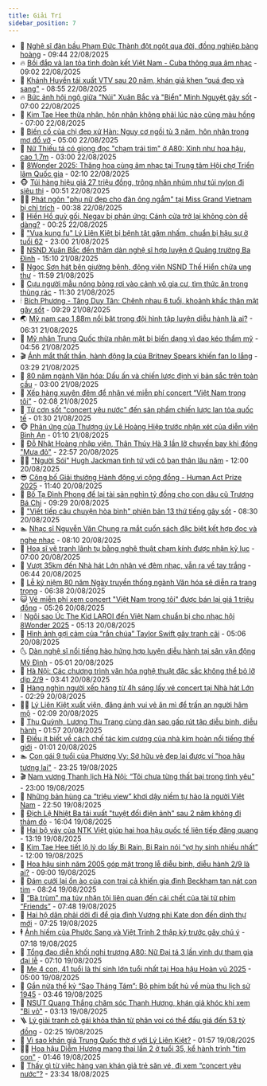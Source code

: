 ```yaml
---
title: Giải Trí
sidebar_position: 7
---
```


<!-- dantri-giai-tri:START -->
- 🤩 [Nghệ sĩ đàn bầu Phạm Đức Thành đột ngột qua đời, đồng nghiệp bàng hoàng](https://dantri.com.vn/giai-tri/nghe-si-dan-bau-pham-duc-thanh-dot-ngot-qua-doi-dong-nghiep-bang-hoang-20250822163407105.htm) - 09:44 22/08/2025
- 🔥 [Bồi đắp và lan tỏa tình đoàn kết Việt Nam - Cuba thông qua âm nhạc](https://dantri.com.vn/giai-tri/boi-dap-va-lan-toa-tinh-doan-ket-viet-nam-cuba-thong-qua-am-nhac-20250822143139474.htm) - 09:02 22/08/2025
- 🚀 [Khánh Huyền tái xuất VTV sau 20 năm, khán giả khen “quá đẹp và sang&quot;](https://dantri.com.vn/giai-tri/khanh-huyen-tai-xuat-vtv-sau-20-nam-khan-gia-khen-qua-dep-va-sang-20250822115031490.htm) - 08:55 22/08/2025
- 🔥 [Bức ảnh hội ngộ giữa &quot;Núi&quot; Xuân Bắc và &quot;Biển&quot; Minh Nguyệt gây sốt](https://dantri.com.vn/giai-tri/buc-anh-hoi-ngo-giua-nui-xuan-bac-va-bien-minh-nguyet-gay-sot-20250822112032878.htm) - 07:00 22/08/2025
- 🌈 [Kim Tae Hee thừa nhận, hôn nhân không phải lúc nào cũng màu hồng](https://dantri.com.vn/giai-tri/kim-tae-hee-thua-nhan-hon-nhan-khong-phai-luc-nao-cung-mau-hong-20250822091127764.htm) - 07:00 22/08/2025
- 📝 [Biến cố của chị đẹp xứ Hàn: Nguy cơ ngồi tù 3 năm, hôn nhân trong mơ đổ vỡ](https://dantri.com.vn/giai-tri/bien-co-cua-chi-dep-xu-han-nguy-co-ngoi-tu-3-nam-hon-nhan-trong-mo-do-vo-20250822094745787.htm) - 05:00 22/08/2025
- 💪 [Nữ Thiếu tá có giọng đọc &quot;chạm trái tim&quot; ở A80: Xinh như hoa hậu, cao 1,7m](https://dantri.com.vn/giai-tri/nu-thieu-ta-co-giong-doc-cham-trai-tim-o-a80-xinh-nhu-hoa-hau-cao-17m-20250822012008728.htm) - 03:00 22/08/2025
- 🤡 [8Wonder 2025: Thăng hoa cùng âm nhạc tại Trung tâm Hội chợ Triển lãm Quốc gia](https://dantri.com.vn/giai-tri/8wonder-2025-thang-hoa-cung-am-nhac-tai-trung-tam-hoi-cho-trien-lam-quoc-gia-20250822084241506.htm) - 02:10 22/08/2025
- 🐵 [Túi hàng hiệu giá 27 triệu đồng, trông nhăn nhúm như túi nylon đi siêu thị](https://dantri.com.vn/giai-tri/tui-hang-hieu-gia-27-trieu-dong-trong-nhan-nhum-nhu-tui-nylon-di-sieu-thi-20250817130222547.htm) - 00:51 22/08/2025
- 🧑‍🏫 [Phát ngôn &quot;phụ nữ đẹp cho đàn ông ngắm&quot; tại Miss Grand Vietnam bị chỉ trích](https://dantri.com.vn/giai-tri/phat-ngon-phu-nu-dep-cho-dan-ong-ngam-tai-miss-grand-vietnam-bi-chi-trich-20250822054633896.htm) - 00:38 22/08/2025
- 💂 [Hiền Hồ quỳ gối, Negav bị phản ứng: Cánh cửa trở lại không còn dễ dàng?](https://dantri.com.vn/giai-tri/hien-ho-quy-goi-negav-bi-phan-ung-canh-cua-tro-lai-khong-con-de-dang-20250819211212265.htm) - 00:25 22/08/2025
- 🤠 [&quot;Vua kung fu&quot; Lý Liên Kiệt bị bệnh tật gặm nhấm, chuẩn bị hậu sự ở tuổi 62](https://dantri.com.vn/giai-tri/vua-kung-fu-ly-lien-kiet-bi-benh-tat-gam-nham-chuan-bi-hau-su-o-tuoi-62-20250820180227466.htm) - 23:00 21/08/2025
- 🫶 [NSND Xuân Bắc đến thăm dàn nghệ sĩ hợp luyện ở Quảng trường Ba Đình](https://dantri.com.vn/giai-tri/nsnd-xuan-bac-den-tham-dan-nghe-si-hop-luyen-o-quang-truong-ba-dinh-20250821201715086.htm) - 15:10 21/08/2025
- 🦏 [Ngọc Sơn hát bên giường bệnh, động viên NSND Thế Hiển chữa ung thư](https://dantri.com.vn/giai-tri/ngoc-son-hat-ben-giuong-benh-dong-vien-nsnd-the-hien-chua-ung-thu-20250821173227994.htm) - 11:59 21/08/2025
- 🧰 [Cựu người mẫu nóng bỏng rơi vào cảnh vô gia cư, tìm thức ăn trong thùng rác](https://dantri.com.vn/giai-tri/cuu-nguoi-mau-nong-bong-roi-vao-canh-vo-gia-cu-tim-thuc-an-trong-thung-rac-20250821130848231.htm) - 11:30 21/08/2025
- 🕯 [Bích Phương - Tăng Duy Tân: Chênh nhau 6 tuổi, khoảnh khắc thân mật gây sốt](https://dantri.com.vn/giai-tri/bich-phuong-tang-duy-tan-chenh-nhau-6-tuoi-khoanh-khac-than-mat-gay-sot-20250821150311640.htm) - 09:29 21/08/2025
- 🌏 [Mỹ nam cao 1,88m nổi bật trong đội hình tập luyện diễu hành là ai?](https://dantri.com.vn/giai-tri/my-nam-cao-188m-noi-bat-trong-doi-hinh-tap-luyen-dieu-hanh-la-ai-20250821110223574.htm) - 06:31 21/08/2025
- 🌈 [Mỹ nhân Trung Quốc thừa nhận mặt bị biến dạng vì dao kéo thẩm mỹ](https://dantri.com.vn/giai-tri/my-nhan-trung-quoc-thua-nhan-mat-bi-bien-dang-vi-dao-keo-tham-my-20250821084815572.htm) - 04:56 21/08/2025
- 🎬 [Ánh mắt thất thần, hành động lạ của Britney Spears khiến fan lo lắng](https://dantri.com.vn/giai-tri/anh-mat-that-than-hanh-dong-la-cua-britney-spears-khien-fan-lo-lang-20250820095112737.htm) - 03:29 21/08/2025
- 👀 [80 năm ngành Văn hóa: Dấu ấn và chiến lược định vị bản sắc trên toàn cầu](https://dantri.com.vn/giai-tri/80-nam-nganh-van-hoa-dau-an-va-chien-luoc-dinh-vi-ban-sac-tren-toan-cau-20241101062943614.htm) - 03:00 21/08/2025
- 🧰 [Xếp hàng xuyên đêm để nhận vé miễn phí concert “Việt Nam trong tôi”](https://dantri.com.vn/giai-tri/xep-hang-xuyen-dem-de-nhan-ve-mien-phi-concert-viet-nam-trong-toi-20250821083522068.htm) - 02:08 21/08/2025
- 🧰 [Từ cơn sốt &quot;concert yêu nước&quot; đến sản phẩm chiến lược lan tỏa quốc tế](https://dantri.com.vn/giai-tri/tu-con-sot-concert-yeu-nuoc-den-san-pham-chien-luoc-lan-toa-quoc-te-20250820014003339.htm) - 01:30 21/08/2025
- 🐵 [Phản ứng của Thượng úy Lê Hoàng Hiệp trước nhận xét của diễn viên Bình An](https://dantri.com.vn/giai-tri/phan-ung-cua-thuong-uy-le-hoang-hiep-truoc-nhan-xet-cua-dien-vien-binh-an-20250820230856410.htm) - 01:10 21/08/2025
- 🐘 [Đỗ Nhật Hoàng nhập viện, Thân Thúy Hà 3 lần lỡ chuyến bay khi đóng &quot;Mưa đỏ&quot;](https://dantri.com.vn/giai-tri/do-nhat-hoang-nhap-vien-than-thuy-ha-3-lan-lo-chuyen-bay-khi-dong-mua-do-20250820220016474.htm) - 22:57 20/08/2025
- 🧑‍💻 [&quot;Người Sói&quot; Hugh Jackman tình tứ với cô bạn thân lâu năm](https://dantri.com.vn/giai-tri/nguoi-soi-hugh-jackman-tinh-tu-voi-co-ban-than-lau-nam-20250819112500380.htm) - 12:00 20/08/2025
- 😎 [Công bố Giải thưởng Hành động vì cộng đồng - Human Act Prize 2025](https://dantri.com.vn/giai-tri/cong-bo-giai-thuong-hanh-dong-vi-cong-dong-human-act-prize-2025-20250819162750798.htm) - 11:40 20/08/2025
- 🧰 [Bố Tạ Đình Phong để lại tài sản nghìn tỷ đồng cho con dâu cũ Trương Bá Chi](https://dantri.com.vn/giai-tri/bo-ta-dinh-phong-de-lai-tai-san-nghin-ty-dong-cho-con-dau-cu-truong-ba-chi-20250820110051615.htm) - 09:29 20/08/2025
- 🧰 [&quot;Viết tiếp câu chuyện hòa bình&quot; phiên bản 13 thứ tiếng gây sốt](https://dantri.com.vn/giai-tri/viet-tiep-cau-chuyen-hoa-binh-phien-ban-13-thu-tieng-gay-sot-20250820143549081.htm) - 08:30 20/08/2025
- 🏊 [Nhạc sĩ Nguyễn Văn Chung ra mắt cuốn sách đặc biệt kết hợp đọc và nghe nhạc](https://dantri.com.vn/giai-tri/nhac-si-nguyen-van-chung-ra-mat-cuon-sach-dac-biet-ket-hop-doc-va-nghe-nhac-20250820114305419.htm) - 08:10 20/08/2025
- 🌋 [Hoạ sĩ vẽ tranh lãnh tụ bằng nghệ thuật chạm kính được nhận kỷ lục](https://dantri.com.vn/giai-tri/hoa-si-ve-tranh-lanh-tu-bang-nghe-thuat-cham-kinh-duoc-nhan-ky-luc-20250820204610349.htm) - 07:00 20/08/2025
- 🔭 [Vượt 35km đến Nhà hát Lớn nhận vé đêm nhạc, vẫn ra về tay trắng](https://dantri.com.vn/giai-tri/vuot-35km-den-nha-hat-lon-nhan-ve-dem-nhac-van-ra-ve-tay-trang-20250820112610125.htm) - 06:44 20/08/2025
- 📝 [Lễ kỷ niệm 80 năm Ngày truyền thống ngành Văn hóa sẽ diễn ra trang trọng](https://dantri.com.vn/giai-tri/le-ky-niem-80-nam-ngay-truyen-thong-nganh-van-hoa-se-dien-ra-trang-trong-20250820121152325.htm) - 06:38 20/08/2025
- 😺 [Vé miễn phí xem concert &quot;Việt Nam trong tôi&quot; được bán lại giá 1 triệu đồng](https://dantri.com.vn/giai-tri/ve-mien-phi-xem-concert-viet-nam-trong-toi-duoc-ban-lai-gia-1-trieu-dong-20250820120359472.htm) - 05:26 20/08/2025
- 🕯 [Ngôi sao Úc The Kid LAROI đến Việt Nam chuẩn bị cho nhạc hội 8Wonder 2025](https://dantri.com.vn/giai-tri/ngoi-sao-uc-the-kid-laroi-den-viet-nam-chuan-bi-cho-nhac-hoi-8wonder-2025-20250820120356929.htm) - 05:13 20/08/2025
- 🦄 [Hình ảnh gợi cảm của “rắn chúa” Taylor Swift gây tranh cãi](https://dantri.com.vn/giai-tri/hinh-anh-goi-cam-cua-ran-chua-taylor-swift-gay-tranh-cai-20250820091010463.htm) - 05:06 20/08/2025
- 🌜 [Dàn nghệ sĩ nổi tiếng hào hứng hợp luyện diễu hành tại sân vận động Mỹ Đình](https://dantri.com.vn/giai-tri/dan-nghe-si-noi-tieng-hao-hung-hop-luyen-dieu-hanh-tai-san-van-dong-my-dinh-20250820111006857.htm) - 05:01 20/08/2025
- 👹 [Hà Nội: Các chương trình văn hóa nghệ thuật đặc sắc không thể bỏ lỡ dịp 2/9](https://dantri.com.vn/giai-tri/ha-noi-cac-chuong-trinh-van-hoa-nghe-thuat-dac-sac-khong-the-bo-lo-dip-29-20250820102000481.htm) - 03:41 20/08/2025
- 🚀 [Hàng nghìn người xếp hàng từ 4h sáng lấy vé concert tại Nhà hát Lớn](https://dantri.com.vn/giai-tri/hang-nghin-nguoi-xep-hang-tu-4h-sang-lay-ve-concert-tai-nha-hat-lon-20250820092458438.htm) - 02:29 20/08/2025
- 🧑‍💻 [Lý Liên Kiệt xuất viện, đăng ảnh vui vẻ ăn mì để trấn an người hâm mộ](https://dantri.com.vn/giai-tri/ly-lien-kiet-xuat-vien-dang-anh-vui-ve-an-mi-de-tran-an-nguoi-ham-mo-20250819221744206.htm) - 02:09 20/08/2025
- 🦩 [Thu Quỳnh, Lương Thu Trang cùng dàn sao gấp rút tập diễu binh, diễu hành](https://dantri.com.vn/giai-tri/thu-quynh-luong-thu-trang-cung-dan-sao-gap-rut-tap-dieu-binh-dieu-hanh-20250819235918332.htm) - 01:57 20/08/2025
- 💫 [Điều ít biết về cách chế tác kim cương của nhà kim hoàn nổi tiếng thế giới](https://dantri.com.vn/giai-tri/dieu-it-biet-ve-cach-che-tac-kim-cuong-cua-nha-kim-hoan-noi-tieng-the-gioi-20250816183513246.htm) - 01:01 20/08/2025
- 🏊 [Con gái 9 tuổi của Phương Vy: Sở hữu vẻ đẹp lai được ví &quot;hoa hậu tương lai&quot;](https://dantri.com.vn/giai-tri/con-gai-9-tuoi-cua-phuong-vy-so-huu-ve-dep-lai-duoc-vi-hoa-hau-tuong-lai-20250820033817640.htm) - 23:25 19/08/2025
- 🎬 [Nam vương Thanh lịch Hà Nội: “Tôi chưa từng thất bại trong tình yêu”](https://dantri.com.vn/giai-tri/nam-vuong-thanh-lich-ha-noi-toi-chua-tung-that-bai-trong-tinh-yeu-20250815205210102.htm) - 23:00 19/08/2025
- 💃 [Những bản hùng ca “triệu view” khơi dậy niềm tự hào là người Việt Nam](https://dantri.com.vn/giai-tri/nhung-ban-hung-ca-trieu-view-khoi-day-niem-tu-hao-la-nguoi-viet-nam-20250818121950841.htm) - 22:50 19/08/2025
- 🌊 [Địch Lệ Nhiệt Ba tái xuất &quot;tuyệt đối điện ảnh&quot; sau 2 năm không đi thảm đỏ](https://dantri.com.vn/giai-tri/dich-le-nhiet-ba-tai-xuat-tuyet-doi-dien-anh-sau-2-nam-khong-di-tham-do-20250819180144092.htm) - 16:04 19/08/2025
- 🧰 [Hai bộ váy của NTK Việt giúp hai hoa hậu quốc tế liên tiếp đăng quang](https://dantri.com.vn/giai-tri/hai-bo-vay-cua-ntk-viet-giup-hai-hoa-hau-quoc-te-lien-tiep-dang-quang-20250819170750378.htm) - 13:19 19/08/2025
- 🦣 [Kim Tae Hee tiết lộ lý do lấy Bi Rain, Bi Rain nói “vợ hy sinh nhiều nhất”](https://dantri.com.vn/giai-tri/kim-tae-hee-tiet-lo-ly-do-lay-bi-rain-bi-rain-noi-vo-hy-sinh-nhieu-nhat-20250819112440033.htm) - 12:00 19/08/2025
- 🥷 [Hoa hậu sinh năm 2005 góp mặt trong lễ diễu binh, diễu hành 2/9 là ai?](https://dantri.com.vn/giai-tri/hoa-hau-sinh-nam-2005-gop-mat-trong-le-dieu-binh-dieu-hanh-29-la-ai-20250819122118882.htm) - 09:00 19/08/2025
- 🦏 [Đám cưới lại ồn ào của con trai cả khiến gia đình Beckham tan nát con tim](https://dantri.com.vn/giai-tri/dam-cuoi-lai-on-ao-cua-con-trai-ca-khien-gia-dinh-beckham-tan-nat-con-tim-20250819122033563.htm) - 08:24 19/08/2025
- 🫶 [“Bà trùm&quot; ma túy nhận tội liên quan đến cái chết của tài tử phim “Friends”](https://dantri.com.vn/giai-tri/ba-trum-ma-tuy-nhan-toi-lien-quan-den-cai-chet-cua-tai-tu-phim-friends-20250819131221107.htm) - 07:48 19/08/2025
- 💼 [Hai hộ dân phải dời đi để gia đình Vương phi Kate dọn đến dinh thự mới](https://dantri.com.vn/giai-tri/hai-ho-dan-phai-doi-di-de-gia-dinh-vuong-phi-kate-don-den-dinh-thu-moi-20250819121833250.htm) - 07:25 19/08/2025
- 🕴 [Ảnh hiếm của Phước Sang và Việt Trinh 2 thập kỷ trước gây chú ý](https://dantri.com.vn/giai-tri/anh-hiem-cua-phuoc-sang-va-viet-trinh-2-thap-ky-truoc-gay-chu-y-20250819094316592.htm) - 07:18 19/08/2025
- 🐲 [Tổng đạo diễn khối nghi trượng A80: Nữ Đại tá 3 lần vinh dự tham gia đại lễ](https://dantri.com.vn/giai-tri/tong-dao-dien-khoi-nghi-truong-a80-nu-dai-ta-3-lan-vinh-du-tham-gia-dai-le-20250819113009467.htm) - 07:10 19/08/2025
- 🐘 [Mẹ 4 con, 41 tuổi là thí sinh lớn tuổi nhất tại Hoa hậu Hoàn vũ 2025](https://dantri.com.vn/giai-tri/me-4-con-41-tuoi-la-thi-sinh-lon-tuoi-nhat-tai-hoa-hau-hoan-vu-2025-20250819090441785.htm) - 05:00 19/08/2025
- 🤭 [Gần nửa thế kỷ “Sao Tháng Tám”: Bộ phim bất hủ về mùa thu lịch sử 1945](https://dantri.com.vn/giai-tri/gan-nua-the-ky-sao-thang-tam-bo-phim-bat-hu-ve-mua-thu-lich-su-1945-20250819092453377.htm) - 03:46 19/08/2025
- 💯 [NSƯT Quang Thắng chăm sóc Thanh Hương, khán giả khóc khi xem &quot;Bỉ vỏ&quot;](https://dantri.com.vn/giai-tri/nsut-quang-thang-cham-soc-thanh-huong-khan-gia-khoc-khi-xem-bi-vo-20250818123348180.htm) - 03:13 19/08/2025
- 🪜 [Lý giải tranh cô gái khỏa thân từ phân voi có thể đấu giá đến 53 tỷ đồng](https://dantri.com.vn/giai-tri/ly-giai-tranh-co-gai-khoa-than-tu-phan-voi-co-the-dau-gia-den-53-ty-dong-20250818232913161.htm) - 02:25 19/08/2025
- 👹 [Vì sao khán giả Trung Quốc thờ ơ với Lý Liên Kiệt?](https://dantri.com.vn/giai-tri/vi-sao-khan-gia-trung-quoc-tho-o-voi-ly-lien-kiet-20250818214019931.htm) - 01:57 19/08/2025
- 🧑‍🏫 [Hoa hậu Diễm Hương mang thai lần 2 ở tuổi 35, kể hành trình &quot;tìm con&quot;](https://dantri.com.vn/giai-tri/hoa-hau-diem-huong-mang-thai-lan-2-o-tuoi-35-ke-hanh-trinh-tim-con-20250819075304131.htm) - 01:46 19/08/2025
- 🐘 [Thấy gì từ việc hàng vạn khán giả trẻ săn vé, đi xem “concert yêu nước”?](https://dantri.com.vn/giai-tri/thay-gi-tu-viec-hang-van-khan-gia-tre-san-ve-di-xem-concert-yeu-nuoc-20250818114749088.htm) - 23:34 18/08/2025<!-- dantri-giai-tri:END -->
